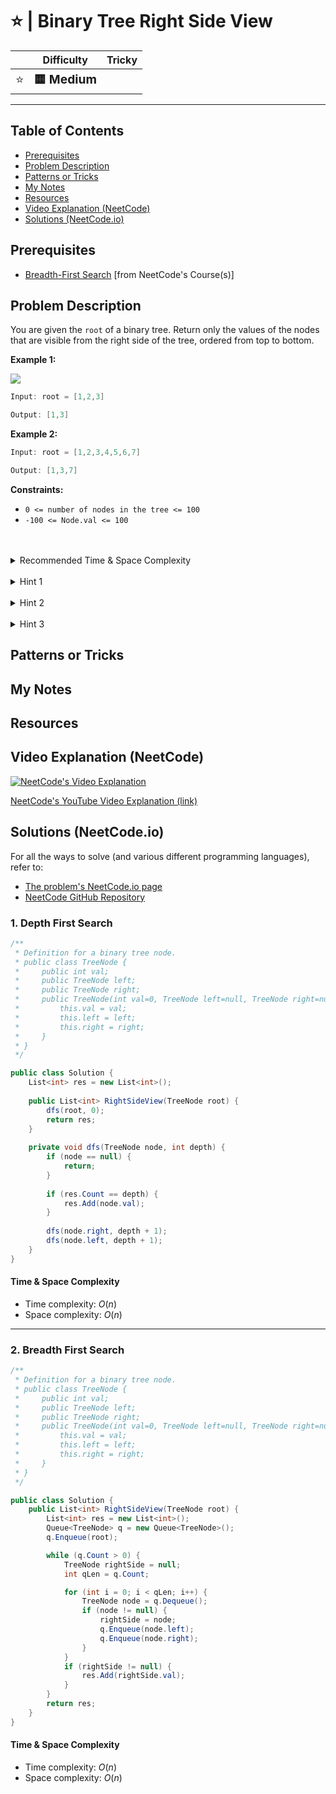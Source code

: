 # ⭐ | Binary Tree Right Side View

|   | Difficulty | Tricky |
|---|------------|--------|
| <big>⭐<big> | <big>**🟨 Medium**</big> | <big></big> |


---

## Table of Contents

- [Prerequisites](#prerequisites)
- [Problem Description](#problem-description)
- [Patterns or Tricks](#patterns-or-tricks)
- [My Notes](#my-notes)
- [Resources](#resources)
- [Video Explanation (NeetCode)](#video-explanation-neetcode)
- [Solutions (NeetCode.io)](#solutions-neetcodeio)
    


## Prerequisites
- [Breadth-First Search](https://neetcode.io/courses/dsa-for-beginners/20) [from NeetCode's Course(s)]


## Problem Description
You are given the `root` of a binary tree. Return only the values of the nodes that are visible from the right side of the tree, ordered from top to bottom.

**Example 1:**

![](https://imagedelivery.net/CLfkmk9Wzy8_9HRyug4EVA/d348893a-8917-456c-9599-c405cfc4e000/public)

```java
Input: root = [1,2,3]

Output: [1,3]
```

**Example 2:**

```java
Input: root = [1,2,3,4,5,6,7]

Output: [1,3,7]
```

**Constraints:**
* `0 <= number of nodes in the tree <= 100`
* `-100 <= Node.val <= 100`

<br>
<br>
<details class="hint-accordion">  
    <summary>Recommended Time & Space Complexity</summary>
    <p>
    You should aim for a solution with <code>O(n)</code> time and <code>O(n)</code> space, where <code>n</code> is the number of nodes in the given tree.
    </p>
</details>

<br>
<details class="hint-accordion">  
    <summary>Hint 1</summary>
    <p>
    In the right-side view of a tree, can you identify the nodes that are visible? Maybe you could traverse the tree level by level and determine which nodes are visible from the right side.
    </p>
</details>

<br>
<details class="hint-accordion">  
    <summary>Hint 2</summary>
    <p>
    The nodes visible in the right-side view are the last nodes at each level of the tree. Can you think of an algorithm to identify these nodes? Maybe an algorithm that can traverse the tree level by level.
    </p>
</details>

<br>
<details class="hint-accordion">  
    <summary>Hint 3</summary>
    <p>
    We can use the Breadth First Search (BFS) algorithm to traverse the tree level by level. Once we completely visit a level, we take the last node of that level and add it to the result array. After processing all levels, we return the result.
    </p>
</details>

## Patterns or Tricks
<!-- This section is for any patterns or tricks noticed/spotted when solving the question which we can use as an indication of using the same approach(es) used here when facing another problems somewhat like this. -->

## My Notes


## Resources


## Video Explanation (NeetCode)
[![NeetCode's Video Explanation](https://img.youtube.com/vi/d4zLyf32e3I/0.jpg)](https://www.youtube.com/watch?v=d4zLyf32e3I)

[NeetCode's YouTube Video Explanation (link)](https://www.youtube.com/watch?v=d4zLyf32e3I)


## Solutions (NeetCode.io)
For all the ways to solve (and various different programming languages), refer to:
- [The problem's NeetCode.io page](https://neetcode.io/problems/binary-tree-right-side-view)
- [NeetCode GitHub Repository](https://github.com/neetcode-gh/leetcode)

### 1. Depth First Search






```csharp
/**
 * Definition for a binary tree node.
 * public class TreeNode {
 *     public int val;
 *     public TreeNode left;
 *     public TreeNode right;
 *     public TreeNode(int val=0, TreeNode left=null, TreeNode right=null) {
 *         this.val = val;
 *         this.left = left;
 *         this.right = right;
 *     }
 * }
 */

public class Solution {
    List<int> res = new List<int>();
    
    public List<int> RightSideView(TreeNode root) {
        dfs(root, 0);
        return res;
    }
    
    private void dfs(TreeNode node, int depth) {
        if (node == null) {
            return;
        }
        
        if (res.Count == depth) {
            res.Add(node.val);
        }
        
        dfs(node.right, depth + 1);
        dfs(node.left, depth + 1);
    }
}
```




#### Time & Space Complexity

* Time complexity: $O(n)$
* Space complexity: $O(n)$

---

### 2. Breadth First Search






```csharp
/**
 * Definition for a binary tree node.
 * public class TreeNode {
 *     public int val;
 *     public TreeNode left;
 *     public TreeNode right;
 *     public TreeNode(int val=0, TreeNode left=null, TreeNode right=null) {
 *         this.val = val;
 *         this.left = left;
 *         this.right = right;
 *     }
 * }
 */

public class Solution {
    public List<int> RightSideView(TreeNode root) {
        List<int> res = new List<int>();
        Queue<TreeNode> q = new Queue<TreeNode>();
        q.Enqueue(root);

        while (q.Count > 0) {
            TreeNode rightSide = null;
            int qLen = q.Count;

            for (int i = 0; i < qLen; i++) {
                TreeNode node = q.Dequeue();
                if (node != null) {
                    rightSide = node;
                    q.Enqueue(node.left);
                    q.Enqueue(node.right);
                }
            }
            if (rightSide != null) {
                res.Add(rightSide.val);
            }
        }
        return res;
    }
}
```




#### Time & Space Complexity

* Time complexity: $O(n)$
* Space complexity: $O(n)$
